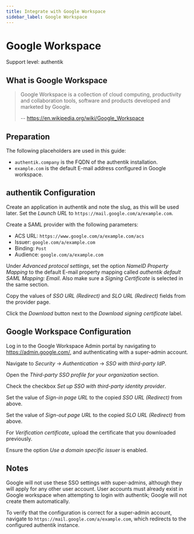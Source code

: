 ```yaml
---
title: Integrate with Google Workspace
sidebar_label: Google Workspace
---
```


# Google Workspace

<span class="badge badge--primary">Support level: authentik</span>

## What is Google Workspace

> Google Workspace is a collection of cloud computing, productivity and collaboration tools, software and products developed and marketed by Google.
>
> -- https://en.wikipedia.org/wiki/Google_Workspace

## Preparation

The following placeholders are used in this guide:

- `authentik.company` is the FQDN of the authentik installation.
- `example.com` is the default E-mail address configured in Google workspace.

## authentik Configuration

Create an application in authentik and note the slug, as this will be used later. Set the _Launch URL_ to `https://mail.google.com/a/example.com`.

Create a SAML provider with the following parameters:

- ACS URL: `https://www.google.com/a/example.com/acs`
- Issuer: `google.com/a/example.com`
- Binding: `Post`
- Audience: `google.com/a/example.com`

Under _Advanced protocol settings_, set the option _NameID Property Mapping_ to the default E-mail property mapping called _authentik default SAML Mapping: Email_. Also make sure a _Signing Certificate_ is selected in the same section.

Copy the values of _SSO URL (Redirect)_ and _SLO URL (Redirect)_ fields from the provider page.

Click the _Download_ button next to the _Download signing certificate_ label.

## Google Workspace Configuration

Log in to the Google Workspace Admin portal by navigating to https://admin.google.com/, and authenticating with a super-admin account.

Navigate to _Security_ -> _Authentication_ -> _SSO with third-party IdP_.

Open the _Third-party SSO profile for your organization_ section.

Check the checkbox _Set up SSO with third-party identity provider_.

Set the value of _Sign-in page URL_ to the copied _SSO URL (Redirect)_ from above.

Set the value of _Sign-out page URL_ to the copied _SLO URL (Redirect)_ from above.

For _Verification certificate_, upload the certificate that you downloaded previously.

Ensure the option _Use a domain specific issuer_ is enabled.

## Notes

Google will not use these SSO settings with super-admins, although they will apply for any other user account. User accounts must already exist in Google workspace when attempting to login with authentik; Google will not create them automatically.

To verify that the configuration is correct for a super-admin account, navigate to `https://mail.google.com/a/example.com`, which redirects to the configured authentik instance.
